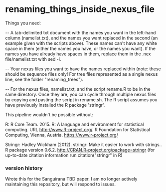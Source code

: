 # renaming_things_inside_nexus_file

Things you need:

-- A tab-delimited txt document with the names you want in the left-hand column (namelist.txt), and the names you want replaced in the second (an example given with the scripts above). These names can't have any white space in them (either the names you have, or the names you want). If the names you have already have spaces in them, replace them in the .nex file/namelist.txt with sed -i.

-- Your nexus files you want to have the names replaced within (note: these should be sequence files only! For tree files represented as a single nexus line, see the folder "renaming_trees").

-- For the nexus files, namelist.txt, and the script rename.R to be in the same directory. Once they are, you can cycle through multiple nexus files by copying and pasting the script in rename.sh. The R script assumes you have previously installed the R package 'stringr'.

This pipeline wouldn't be possible without:

R: R Core Team. 2015. R: A language and environment for statistical computing. URL http://www.R-project.org/. R Foundation for Statistical Computing, Vienna, Austria. https://www.r-project.org/

Stringr:  Hadley Wickham (2012). stringr: Make it easier to work with strings..
  R package version 0.6.2. http://CRAN.R-project.org/package=stringr (for up-to-date citation information run citation("stringr" in R)

### version history
Wrote this for the Sanguirana TBD paper. I am no longer actively maintaining this repository, but will respond to issues.
